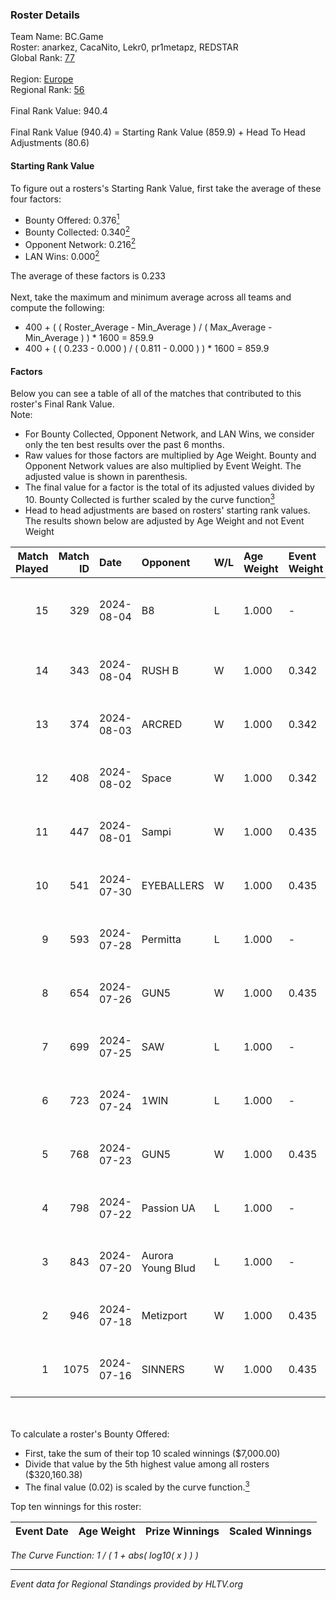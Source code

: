 ### Roster Details<br />
Team Name: BC.Game<br />
Roster: anarkez, CacaNito, Lekr0, pr1metapz, REDSTAR<br />
Global Rank: [77](../standings_global.md)<br />
<br />
Region: [Europe]( ../standings_europe.md)<br />
Regional Rank: [56]( ../standings_europe.md)<br />
<br />
Final Rank Value:  940.4<br />
<br />
Final Rank Value (940.4) = Starting Rank Value (859.9) + Head To Head Adjustments (80.6)<br />

#### Starting Rank Value<br />
To figure out a rosters's Starting Rank Value, first take the average of these four factors:<br />
- Bounty Offered: 0.376[<sup>1</sup>](#table2)
- Bounty Collected: 0.340[<sup>2</sup>](#table1)
- Opponent Network: 0.216[<sup>2</sup>](#table1)
- LAN Wins: 0.000[<sup>2</sup>](#table1)

The average of these factors is 0.233<br />
<br />
Next, take the maximum and minimum average across all teams and compute the following:<br />
- 400 + ( ( Roster_Average - Min_Average ) / ( Max_Average - Min_Average ) ) * 1600 = 859.9
- 400 + ( ( 0.233 - 0.000 ) / ( 0.811 - 0.000 ) ) * 1600 = 859.9


#### Factors<br />
Below you can see a table of all of the matches that contributed to this roster's Final Rank Value.<br />
Note:<br />

- For Bounty Collected, Opponent Network, and LAN Wins, we consider only the ten best results over the past 6 months.
- Raw values for those factors are multiplied by Age Weight. Bounty and Opponent Network values are also multiplied by Event Weight. The adjusted value is shown in parenthesis.
- The final value for a factor is the total of its adjusted values divided by 10. Bounty Collected is further scaled by the curve function[<sup>3</sup>](#curveFunction)
- Head to head adjustments are based on rosters' starting rank values. The results shown below are adjusted by Age Weight and not Event Weight
<span id="table1"></span><br />


| Match Played | Match ID | Date       | Opponent          | W/L | Age Weight | Event Weight | Bounty Collected | Opponent Network | LAN Wins  | H2H Adj. | Roster                                       |
| -: | -: | :- | :- | :- | :- | :- | :- | :- | :- | -: | :- |
|           15 |      329 | 2024-08-04 | B8                | L   | 1.000      | -            | -                | -                | -         |    -7.65 | anarkez, CacaNito, Lekr0, pr1metapz, REDSTAR |
|           14 |      343 | 2024-08-04 | RUSH B            | W   | 1.000      | 0.342        | 0.025 (0.008)    | 0.377 (0.129)    | 0 (0.000) |    16.13 | anarkez, CacaNito, joel, Lekr0, pr1metapz    |
|           13 |      374 | 2024-08-03 | ARCRED            | W   | 1.000      | 0.342        | 0.039 (0.013)    | 0.425 (0.146)    | 0 (0.000) |    17.30 | anarkez, CacaNito, joel, Lekr0, pr1metapz    |
|           12 |      408 | 2024-08-02 | Space             | W   | 1.000      | 0.342        | 0.005 (0.002)    | 0.445 (0.152)    | 0 (0.000) |    12.06 | anarkez, CacaNito, joel, Lekr0, pr1metapz    |
|           11 |      447 | 2024-08-01 | Sampi             | W   | 1.000      | 0.435        | 0.024 (0.010)    | 0.981 (0.426)    | 0 (0.000) |    14.22 | anarkez, CacaNito, joel, Lekr0, pr1metapz    |
|           10 |      541 | 2024-07-30 | EYEBALLERS        | W   | 1.000      | 0.435        | 0.005 (0.002)    | 0.614 (0.267)    | 0 (0.000) |    11.56 | anarkez, CacaNito, joel, Lekr0, pr1metapz    |
|            9 |      593 | 2024-07-28 | Permitta          | L   | 1.000      | -            | -                | -                | -         |   -14.82 | anarkez, CacaNito, joel, Lekr0, pr1metapz    |
|            8 |      654 | 2024-07-26 | GUN5              | W   | 1.000      | 0.435        | 0.067 (0.029)    | 0.528 (0.229)    | 0 (0.000) |    15.38 | anarkez, CacaNito, joel, Lekr0, pr1metapz    |
|            7 |      699 | 2024-07-25 | SAW               | L   | 1.000      | -            | -                | -                | -         |    -2.29 | anarkez, CacaNito, joel, Lekr0, pr1metapz    |
|            6 |      723 | 2024-07-24 | 1WIN              | L   | 1.000      | -            | -                | -                | -         |   -12.47 | anarkez, CacaNito, joel, Lekr0, pr1metapz    |
|            5 |      768 | 2024-07-23 | GUN5              | W   | 1.000      | 0.435        | 0.067 (0.029)    | 0.528 (0.229)    | 0 (0.000) |    16.81 | anarkez, CacaNito, joel, Lekr0, pr1metapz    |
|            4 |      798 | 2024-07-22 | Passion UA        | L   | 1.000      | -            | -                | -                | -         |    -6.78 | anarkez, CacaNito, joel, Lekr0, pr1metapz    |
|            3 |      843 | 2024-07-20 | Aurora Young Blud | L   | 1.000      | -            | -                | -                | -         |   -13.19 | anarkez, CacaNito, joel, Lekr0, pr1metapz    |
|            2 |      946 | 2024-07-18 | Metizport         | W   | 1.000      | 0.435        | 0.004 (0.002)    | 0.414 (0.180)    | 0 (0.000) |    14.02 | anarkez, CacaNito, joel, Lekr0, pr1metapz    |
|            1 |     1075 | 2024-07-16 | SINNERS           | W   | 1.000      | 0.435        | 0.044 (0.019)    | 0.922 (0.401)    | 0 (0.000) |    20.29 | anarkez, CacaNito, joel, Lekr0, pr1metapz    |

<br />
<span id="table2"></span><br />
To calculate a roster's Bounty Offered:<br />

- First, take the sum of their top 10 scaled winnings ($7,000.00)
- Divide that value by the 5th highest value among all rosters ($320,160.38)
- The final value (0.02) is scaled by the curve function.[<sup>3</sup>](#curveFunction)

Top ten winnings for this roster:<br />

| Event Date | Age Weight | Prize Winnings | Scaled Winnings |
| :- | -: | :- | :- |


<span id="curveFunction"></span>_The Curve Function: 1 / ( 1 + abs( log10( x ) ) )_<br />

---
_Event data for Regional Standings provided by HLTV.org_<br />
